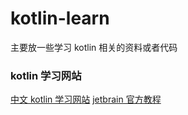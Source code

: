# kotlin-learn

主要放一些学习 kotlin 相关的资料或者代码

### kotlin 学习网站

[中文 kotlin 学习网站](http://kotlin.liying-cn.net/docs/reference_zh/basic-syntax.html)
[jetbrain 官方教程](https://hyperskill.org/learn/step/4350)
